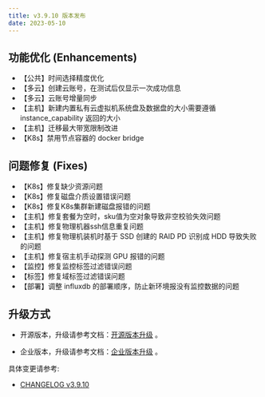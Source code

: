 ```yaml
---
title: v3.9.10 版本发布
date: 2023-05-10
---
```


## 功能优化 (Enhancements)

- 【公共】时间选择精度优化
- 【多云】创建云账号，在测试后仅显示一次成功信息
- 【多云】云账号增量同步
- 【主机】新建内置私有云虚拟机系统盘及数据盘的大小需要遵循 instance_capability 返回的大小
- 【主机】迁移最大带宽限制改进
- 【K8s】禁用节点容器的 docker bridge

## 问题修复 (Fixes)

- 【K8s】修复缺少资源问题
- 【K8s】修复磁盘介质设置错误问题
- 【K8s】修复K8s集群新建磁盘报错的问题
- 【主机】修复套餐为空时，sku值为空对象导致非空校验失效问题
- 【主机】修复物理机器ssh信息重复问题
- 【主机】修复物理机装机时基于 SSD 创建的 RAID PD 识别成 HDD 导致失败的问题
- 【主机】修复宿主机手动探测 GPU 报错的问题
- 【监控】修复监控标签过滤错误问题
- 【标签】修复域标签过滤错误问题
- 【部署】调整 influxdb 的部署顺序，防止新环境报没有监控数据的问题

## 升级方式

- 开源版本，升级请参考文档：[开源版本升级](https://www.cloudpods.org/zh/docs/setup/upgrade/) 。

- 企业版本，升级请参考文档：[企业版本升级](https://docs.yunion.cn/zh/docs/quick/upgrade/) 。

具体变更请参考:

- [CHANGELOG v3.9.10](https://www.cloudpods.org/zh/docs/development/changelog/release-3.9/3-9-10/)

